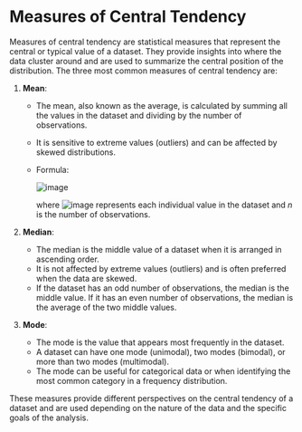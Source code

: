 # Measures of Central Tendency
Measures of central tendency are statistical measures that represent the central or typical value of a dataset. They provide insights into where the data cluster around and are used to summarize the central position of the distribution. The three most common measures of central tendency are:

1. **Mean**:
   - The mean, also known as the average, is calculated by summing all the values in the dataset and dividing by the number of observations.
   - It is sensitive to extreme values (outliers) and can be affected by skewed distributions.
   - Formula: 

     ![image](https://github.com/sateeshfrnd/Statistics/assets/8160366/54b700eb-fd93-4a42-aad8-2a3490c6264b)

     where ![image](https://github.com/sateeshfrnd/Statistics/assets/8160366/2381ae1e-a14e-4cf9-acee-546b7304b9c1)
represents each individual value in the dataset and *n*  is the number of observations.

2. **Median**:
   - The median is the middle value of a dataset when it is arranged in ascending order.
   - It is not affected by extreme values (outliers) and is often preferred when the data are skewed.
   - If the dataset has an odd number of observations, the median is the middle value. If it has an even number of observations, the median is the average of the two middle values.
   
3. **Mode**:
   - The mode is the value that appears most frequently in the dataset.
   - A dataset can have one mode (unimodal), two modes (bimodal), or more than two modes (multimodal).
   - The mode can be useful for categorical data or when identifying the most common category in a frequency distribution.

These measures provide different perspectives on the central tendency of a dataset and are used depending on the nature of the data and the specific goals of the analysis.
